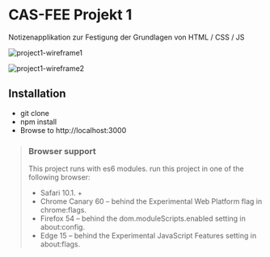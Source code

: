 # CAS-FEE Projekt 1
Notizenapplikation zur Festigung der Grundlagen von HTML / CSS / JS

![project1-wireframe1](https://cloud.githubusercontent.com/assets/4548932/25698622/cf9ffb20-30bf-11e7-8558-6e2663021ec2.png)

![project1-wireframe2](https://cloud.githubusercontent.com/assets/4548932/25698623/cfa1b5e6-30bf-11e7-972a-014d4be1a7b8.png)


## Installation
* git clone
* npm install
* Browse to http://localhost:3000

> ### Browser support
> This project runs with es6 modules.
> run this project in one of the following browser:
> * Safari 10.1. +
> * Chrome Canary 60 – behind the Experimental Web Platform flag in chrome:flags.
> * Firefox 54 – behind the dom.moduleScripts.enabled setting in about:config.
> * Edge 15 – behind the Experimental JavaScript Features setting in about:flags.
